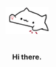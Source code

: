 <div align="center">
	<br>
	<img src="bongo-cat-transparent.gif" width="100" >
	<br>
	<br>
	<h3><b>Hi there.</b></h3>
</div>
